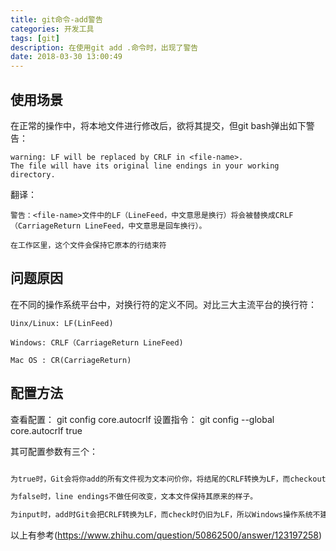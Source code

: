 ```yaml
---
title: git命令-add警告
categories: 开发工具
tags: [git]
description: 在使用git add .命令时，出现了警告
date: 2018-03-30 13:00:49
---
```



## 使用场景
在正常的操作中，将本地文件进行修改后，欲将其提交，但git bash弹出如下警告：

	warning: LF will be replaced by CRLF in <file-name>.
	The file will have its original line endings in your working directory.

翻译：

	警告：<file-name>文件中的LF（LineFeed，中文意思是换行）将会被替换成CRLF（CarriageReturn LineFeed，中文意思是回车换行）。

	在工作区里，这个文件会保持它原本的行结束符

## 问题原因
在不同的操作系统平台中，对换行符的定义不同。对比三大主流平台的换行符：

	Uinx/Linux:	LF(LinFeed)
	
	Windows: CRLF（CarriageReturn LineFeed)
	
	Mac OS : CR(CarriageReturn)

## 配置方法
查看配置： git config core.autocrlf
设置指令： git config --global core.autocrlf true

其可配置参数有三个：

``` bash

为true时，Git会将你add的所有文件视为文本问价你，将结尾的CRLF转换为LF，而checkout时会再将文件的LF格式转为CRLF格式。

为false时，line endings不做任何改变，文本文件保持其原来的样子。

为input时，add时Git会把CRLF转换为LF，而check时仍旧为LF，所以Windows操作系统不建议设置此值。

```





以上有参考(https://www.zhihu.com/question/50862500/answer/123197258)